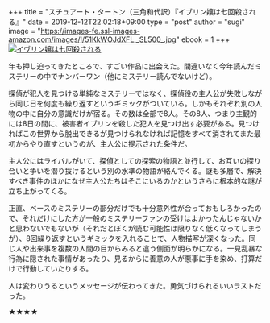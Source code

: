 +++
title = "スチュアート・タートン（三角和代訳）『イブリン嬢は七回殺される』"
date = 2019-12-12T22:02:18+09:00
type = "post"
author = "sugi"
image = "https://images-fe.ssl-images-amazon.com/images/I/51KkWOJdXFL._SL500_.jpg"
ebook = 1
+++
<a href="https://www.amazon.co.jp/dp/4163910484?tag=chezsugi-22" name="amazletlink" target="_blank"><img src="https://images-fe.ssl-images-amazon.com/images/I/51KkWOJdXFL._SL500_.jpg" alt="イヴリン嬢は七回殺される" class="alignleft" /></a>

年も押し迫ってきたところで、すごい作品に出会えた。間違いなく今年読んだミステリーの中でナンバーワン（他にミステリー読んでないけど）。

探偵が犯人を見つける単純なミステリーではなく、探偵役の主人公が失敗しながら同じ日を何度も繰り返すというギミックがついている。しかもそれぞれ別の人物の中に自分の意識だけが宿る。その数は全部で8人。その8人、つまり主観的には8日の間に、被害者イブリンを殺した犯人を見つけ出す必要がある。見つければこの世界から脱出できるが見つけられなければ記憶をすべて消されてまた最初からやり直すというのが、主人公に提示された条件だ。

主人公にはライバルがいて、探偵としての探索の物語と並行して、お互いの探り合いと争いを潜り抜けるという別の水準の物語が絡んでくる。謎も多層で、解決すべき事件のほかになぜ主人公たちはそこにいるのかというさらに根本的な謎が立ち上がってくる。

正直、ベースのミステリーの部分だけでも十分意外性が合っておもしろかったので、それだけにした方が一般のミステリーファンの受けはよかったんじゃないかと思わないでもないが（それだとぼくが読む可能性は限りなく低くなってしまうが）、8回繰り返すというギミックを入れることで、人物描写が深くなった。同じ人や出来事を複数の人間の目からみると違う側面が明らかになる。一見乱暴な行為に隠された事情があったり、見るからに善意の人が悪事に手を染め、打算だけで行動していたりする。

人は変わりうるというメッセージが伝わってきた。勇気づけられるいいラストだった。

★★★★